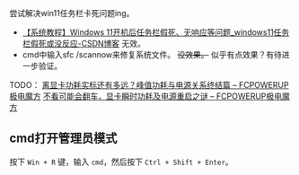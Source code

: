 尝试解决win11任务栏卡死问题ing。
- [【系统教程】Windows 11开机后任务栏假死、无响应等问题_windows11任务栏假死或没反应-CSDN博客](https://blog.csdn.net/qq_39213822/article/details/124442826) 无效。
- cmd中输入sfc /scannow来修复系统文件。 ~~没效果。~~ 似乎有点效果？有待进一步验证。

TODO：
[离显卡功耗实标还有多远？峰值功耗与电源关系终结篇 – FCPOWERUP极电魔方](https://www.fcpowerup.com/end-gpu-spike-peakpower/)
[不看可能会翻车，显卡瞬时功耗及电源重启之谜 – FCPOWERUP极电魔方](https://www.fcpowerup.com/gpu-transient-spike-shutdown-issue/)


## cmd打开管理员模式
按下 `Win + R` 键，输入 `cmd`，然后按下 `Ctrl + Shift + Enter`。

